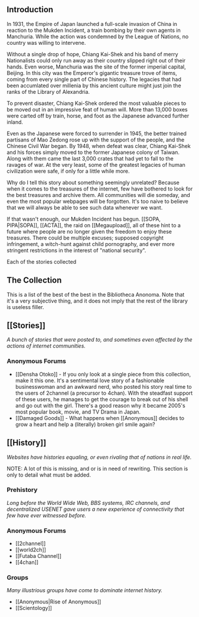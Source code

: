 

## Introduction

In 1931, the Empire of Japan launched a full-scale invasion of China in reaction to the Mukden Incident, a train bombing by their own agents in Manchuria. While the action was condemned by the League of Nations, no country was willing to intervene.

Without a single drop of hope, Chiang Kai-Shek and his band of merry Nationalists could only run away as their country slipped right out of their hands. Even worse, Manchuria was the site of the former imperial capital, Beijing. In this city was the Emperor's gigantic treasure trove of items, coming from every single part of Chinese history. The legacies that had been accumlated over millenia by this ancient culture might just join the ranks of the Library of Alexandria.

To prevent disaster, Chiang Kai-Shek ordered the most valuable pieces to be moved out in an impressive feat of human will. More than 13,000 boxes were carted off by train, horse, and foot as the Japanese advanced further inland.

Even as the Japanese were forced to surrender in 1945, the better trained partisans of Mao Zedong rose up with the support of the people, and the Chinese Civil War began. By 1948, when defeat was clear, Chiang Kai-Shek and his forces simply moved to the former Japanese colony of Taiwan. Along with them came the last 3,000 crates that had yet to fall to the ravages of war. At the very least, some of the greatest legacies of human civilization were safe, if only for a little while more.

Why do I tell this story about something seemingly unrelated? Because when it comes to the treasures of the internet, few have bothered to look for the best treasures and archive them. All communities will die someday, and even the most popular webpages will be forgotten. It's too naive to believe that we will always be able to see such data whenever we want.

If that wasn't enough, our Mukden Incident has begun. [[SOPA, PIPA|SOPA]], [[ACTA]], the raid on [[Megaupload]], all of these hint to a future where people are no longer given the freedom to enjoy these treasures. There could be multiple excuses;  supposed copyright infringement, a witch-hunt against child pornography, and ever more stringent restrictions in the interest of "national security".

Each of the stories collected

## The Collection

This is a list of the best of the best in the Bibliotheca Anonoma. Note that it's a very subjective thing, and it does not imply that the rest of the library is useless filler.

## [[Stories]]

_A bunch of stories that were posted to, and sometimes even affected by the actions of internet communities._

### Anonymous Forums

* [[Densha Otoko]] - If you only look at a single piece from this collection, make it this one. It's a sentimental love story of a fashionable businesswoman and an awkward nerd, who posted his story real time to the users of 2channel (a precursor to 4chan). With the steadfast support of these users, he manages to get the courage to break out of his shell and go out with the girl. There's a good reason why it became 2005's most popular book, movie, and TV Drama in Japan.
* [[Damaged Goods]] - What happens when [[Anonymous]] decides to grow a heart and help a (literally) broken girl smile again?

## [[History]]

_Websites have histories equaling, or even rivaling that of nations in real life._

NOTE: A lot of this is missing, and or is in need of rewriting. This section is only to detail what must be added.

### Prehistory

_Long before the World Wide Web, BBS systems, IRC channels, and decentralized USENET gave users a new experience of connectivity that few have ever witnessed before._

### Anonymous Forums

* [[2channel]]
* [[world2ch]]
* [[Futaba Channel]]
* [[4chan]]

### Groups

_Many illustrious groups have come to dominate internet history._

* [[Anonymous|Rise of Anonymous]]
* [[Scientology]]